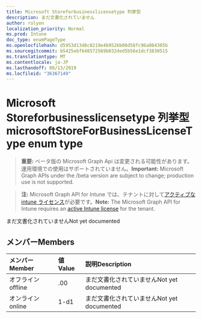 ```yaml
---
title: Microsoft Storeforbusinesslicensetype 列挙型
description: まだ文書化されていません
author: rolyon
localization_priority: Normal
ms.prod: Intune
doc_type: enumPageType
ms.openlocfilehash: d5953d13d8c8219e4b9526b00d58fc96a084305b
ms.sourcegitcommit: b5425ebf648572569b032ded5b56e1dcf3830515
ms.translationtype: MT
ms.contentlocale: ja-JP
ms.lasthandoff: 08/13/2019
ms.locfileid: "36367149"
---
```

# <a name="microsoftstoreforbusinesslicensetype-enum-type"></a><span data-ttu-id="c5c64-103">Microsoft Storeforbusinesslicensetype 列挙型</span><span class="sxs-lookup"><span data-stu-id="c5c64-103">microsoftStoreForBusinessLicenseType enum type</span></span>

> <span data-ttu-id="c5c64-104">**重要:** ベータ版の Microsoft Graph Api は変更される可能性があります。運用環境での使用はサポートされていません。</span><span class="sxs-lookup"><span data-stu-id="c5c64-104">**Important:** Microsoft Graph APIs under the /beta version are subject to change; production use is not supported.</span></span>

> <span data-ttu-id="c5c64-105">**注:** Microsoft Graph API for Intune では、テナントに対して[アクティブな intune ライセンス](https://go.microsoft.com/fwlink/?linkid=839381)が必要です。</span><span class="sxs-lookup"><span data-stu-id="c5c64-105">**Note:** The Microsoft Graph API for Intune requires an [active Intune license](https://go.microsoft.com/fwlink/?linkid=839381) for the tenant.</span></span>

<span data-ttu-id="c5c64-106">まだ文書化されていません</span><span class="sxs-lookup"><span data-stu-id="c5c64-106">Not yet documented</span></span>

## <a name="members"></a><span data-ttu-id="c5c64-107">メンバー</span><span class="sxs-lookup"><span data-stu-id="c5c64-107">Members</span></span>
|<span data-ttu-id="c5c64-108">メンバー</span><span class="sxs-lookup"><span data-stu-id="c5c64-108">Member</span></span>|<span data-ttu-id="c5c64-109">値</span><span class="sxs-lookup"><span data-stu-id="c5c64-109">Value</span></span>|<span data-ttu-id="c5c64-110">説明</span><span class="sxs-lookup"><span data-stu-id="c5c64-110">Description</span></span>|
|:---|:---|:---|
|<span data-ttu-id="c5c64-111">オフライン</span><span class="sxs-lookup"><span data-stu-id="c5c64-111">offline</span></span>|<span data-ttu-id="c5c64-112">.0</span><span class="sxs-lookup"><span data-stu-id="c5c64-112">0</span></span>|<span data-ttu-id="c5c64-113">まだ文書化されていません</span><span class="sxs-lookup"><span data-stu-id="c5c64-113">Not yet documented</span></span>|
|<span data-ttu-id="c5c64-114">オンライン</span><span class="sxs-lookup"><span data-stu-id="c5c64-114">online</span></span>|<span data-ttu-id="c5c64-115">1-d</span><span class="sxs-lookup"><span data-stu-id="c5c64-115">1</span></span>|<span data-ttu-id="c5c64-116">まだ文書化されていません</span><span class="sxs-lookup"><span data-stu-id="c5c64-116">Not yet documented</span></span>|



